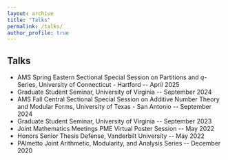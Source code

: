 ```yaml
---
layout: archive
title: "Talks"
permalink: /talks/
author_profile: true
---
```


## Talks

- AMS Spring Eastern Sectional Special Session on Partitions and $q$-Series, University of Connecticut - Hartford -- April 2025
- Graduate Student Seminar, University of Virginia -- September 2024
- AMS Fall Central Sectional Special Session on Additive Number Theory and Modular Forms, University of Texas - San Antonio -- September 2024
- Graduate Student Seminar, University of Virginia -- September 2023
- Joint Mathematics Meetings PME Virtual Poster Session -- May 2022
- Honors Senior Thesis Defense, Vanderbilt University -- May 2022
- PAlmetto Joint Arithmetic, Modularity, and Analysis Series -- December 2020
